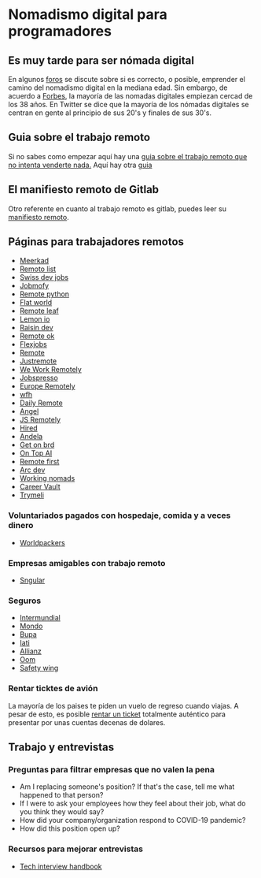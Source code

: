 # Nomadismo digital para programadores

## Es muy tarde para ser nómada digital

En algunos
[foros](https://nomadlist.com/forum/t/is-it-too-late-to-become-a-digital-nomad-at-40/4750)
se discute sobre si es correcto, o posible, emprender el camino del
nomadismo digital en la mediana edad. Sin embargo, de acuerdo a
[Forbes](https://www.forbes.com/sites/elainepofeldt/2018/08/30/digital-nomadism-goes-mainstream/),
la mayoría de las nomadas digitales empiezan cercad de los 38 años. En
Twitter se dice que la mayoría de los nómadas digitales se centran en
gente al principio de sus 20\'s y finales de sus 30\'s.

## Guia sobre el trabajo remoto

Si no sabes como empezar aquí hay una [guia sobre el trabajo remoto que
no intenta venderte
nada.](https://blog.stephsmith.io/the-guide-to-remote-work/) Aquí hay
otra [guia](https://www.guiatrabajoremoto.cl/)

## El manifiesto remoto de Gitlab

Otro referente en cuanto al trabajo remoto es gitlab, puedes leer su
[manifiesto
remoto](https://about.gitlab.com/company/culture/all-remote/guide/).

## Páginas para trabajadores remotos

-   [Meerkad](https://meerkad.com/)
-   [Remoto list](https://remotolist.com/)
-   [Swiss dev jobs](https://swissdevjobs.ch/)
-   [Jobmofy](https://jobmofy.com)
-   [Remote python](https://remotepython.com/jobs)
-   [Flat world](https://flatworld.co)
-   [Remote leaf](https://remoteleaf.com)
-   [Lemon io](https://lemon.io)
-   [Raisin dev](https://raisin.dev)
-   [Remote ok](https://remoteok.io)
-   [Flexjobs](https://www.flexjobs.com/)
-   [Remote](https://remote.co)
-   [Justremote](https://justremote.co)
-   [We Work Remotely](https://weworkremotely.com)
-   [Jobspresso](https://jobspresso.co)
-   [Europe Remotely](https://europeremotely.com)
-   [wfh](https://wfh.io)
-   [Daily Remote](https://dailyremote.com)
-   [Angel](https://angel.co)
-   [JS Remotely](https://jsremotely.com)
-   [Hired](https://hired.com)
-   [Andela](https://andela.com/for-engineers/)
-   [Get on brd](https://www.getonbrd.com/)
-   [On Top AI](https://www.ontop.ai/)
-   [Remote first](https://remotefirst.digital)
-   [Arc dev](https://arc.dev)
-   [Working nomads](https://workingnomads.co)
-   [Career Vault](https://careervault.io)
-   [Trymeli](https://trymeli.com)

### Voluntariados pagados con hospedaje, comida y a veces dinero

-   [Worldpackers](https://www.worldpackers.com/es)

### Empresas amigables con trabajo remoto

-   [Sngular](https://www.sngular.com)

### Seguros

-   [Intermundial](https://www.intermundial.es)
-   [Mondo](https://heymondo.com)
-   [Bupa](https://www.bupaglobal.com/es)
-   [Iati](https://iatiseguros.com)
-   [Allianz](https://allianzcare.com)
-   [Oom](https://oominsurance.com)
-   [Safety wing](https://safetywing.com)

### Rentar ticktes de avión

La mayoría de los paises te piden un vuelo de regreso cuando viajas. A
pesar de esto, es posible [rentar un
ticket](https://bestonwardticket.com/#how-it-works) totalmente auténtico
para presentar por unas cuentas decenas de dolares.

## Trabajo y entrevistas

### Preguntas para filtrar empresas que no valen la pena

-   Am I replacing someone\'s position? If that\'s the case, tell me
    what happened to that person?
-   If I were to ask your employees how they feel about their job, what
    do you think they would say?
-   How did your company/organization respond to COVID-19 pandemic?
-   How did this position open up?

### Recursos para mejorar entrevistas

-   [Tech interview
    handbook](https://yangshun.github.io/tech-interview-handbook/introduction)
